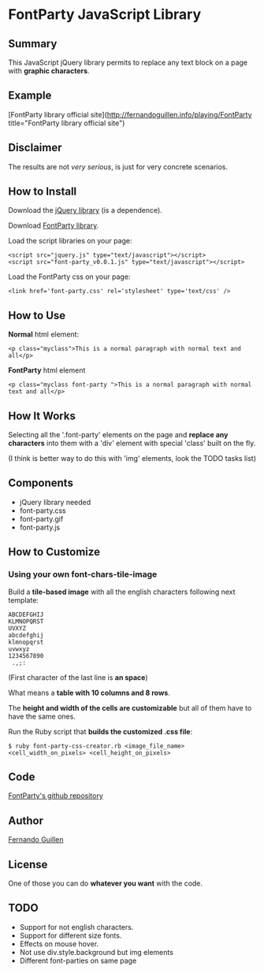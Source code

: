 # FontParty JavaScript Library

## Summary
This JavaScript jQuery library permits to replace any text block on a page with **graphic characters**.

## Example
[FontParty library official site](http://fernandoguillen.info/playing/FontParty title="FontParty library official site")

## Disclaimer
The results are not *very serious*, is just for very concrete scenarios.

## How to Install
Download the [jQuery library](http://docs.jquery.com/Downloading_jQuery "jQuery library") (is a dependence).

Download [FontParty library](http://fernandoguillen.info/playing/fontparty#download "FontParty library").

Load the script libraries on your page:
  
    <script src="jquery.js" type="text/javascript"></script>
    <script src="font-party_v0.0.1.js" type="text/javascript"></script>
  
Load the FontParty css on your page:

    <link href='font-party.css' rel='stylesheet' type='text/css' />

## How to Use
**Normal** html element:

    <p class="myclass">This is a normal paragraph with normal text and all</p>
  
**FontParty** html element

    <p class="myclass font-party ">This is a normal paragraph with normal text and all</p>
  
## How It Works
Selecting all the '.font-party' elements on the page and **replace any characters** into them with a 'div' element with special 'class' built on the fly.

(I think is better way to do this with 'img' elements, look the TODO tasks list)

## Components
* jQuery library needed
* font-party.css
* font-party.gif
* font-party.js

## How to Customize

### Using your own font-chars-tile-image
Build a **tile-based image** with all the english characters following next template:

    ABCDEFGHIJ
    KLMNOPQRST
    UVXYZ
    abcdefghij
    klmnopqrst
    uvwxyz
    1234567890
     .,;:

(First character of the last line is **an space**)

What means a **table with 10 columns and 8 rows**.

The **height and width of the cells are customizable** but all of them have to have the same ones.

Run the Ruby script that **builds the customized .css file**:

    $ ruby font-party-css-creator.rb <image_file_name> <cell_width_on_pixels> <cell_height_on_pixels>
  
## Code
[FontParty's github repository](http://github.com/fguillen/FontParty "FontParty's github repository")

## Author
[Fernando Guillen](http://fernandoguillen.info "Fernando Guillen official site")

## License
One of those you can do **whatever you want** with the code.

## TODO
* Support for not english characters.
* Support for different size fonts.
* Effects on mouse hover.
* Not use div.style.background but img elements
* Different font-parties on same page